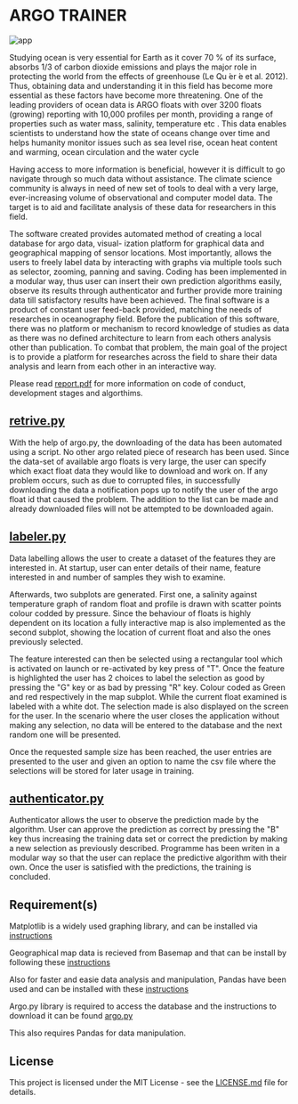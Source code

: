 ARGO TRAINER
============================

![app](https://github.com/vagifaliyev/argo_trainer/blob/master/app.png)


Studying ocean is very essential for Earth as it cover 70 % of its surface, absorbs 1/3 of carbon dioxide emissions and plays the major role in protecting the world from the effects of greenhouse (Le Qu ́er ́e et al. 2012). Thus, obtaining data and understanding it in this field has become more essential as these factors have become more threatening. One of the leading providers of ocean data is ARGO floats with over 3200 floats (growing) reporting with 10,000 profiles per month, providing a range of properties such as water mass, salinity, temperature etc . This data enables scientists to understand how the state of oceans change over time and helps humanity monitor issues such as sea level rise, ocean heat content and warming, ocean circulation and the water cycle 

Having access to more information is beneficial, however it is difficult to go navigate through so much data without assistance. The climate science community is always in need of new set of tools to deal with a very large, ever-increasing volume of observational and computer model data. The target is to aid and facilitate analysis of these data for researchers in this field.

The software created provides automated method of creating a local database for argo data, visual- ization platform for graphical data and geographical mapping of sensor locations. Most importantly, allows the users to freely label data by interacting with graphs via multiple tools such as selector, zooming, panning and saving. Coding has been implemented in a modular way, thus user can insert their own prediction algorithms easily, observe its results through authenticator and further provide more training data till satisfactory results have been achieved. The final software is a product of constant user feed-back provided, matching the needs of researches in oceanography field. Before the publication of this software, there was no platform or mechanism to record knowledge of studies as data as there was no defined architecture to learn from each others analysis other than publication. To combat that problem, the main goal of the project is to provide a platform for researches across the field to share their data analysis and learn from each other in an interactive way.

Please read [report.pdf](https://github.com/vagifaliyev/argo-trainer/blob/master/report.pdf) for more information on code of conduct, development stages and algorthims.

## [retrive.py](https://github.com/vagifaliyev/argo-trainer/blob/master/argo_data/retrive.py)

With the help of argo.py, the downloading of the data has been automated using a script. No other argo related piece of research has been used. Since the data-set of available argo floats is very large, the user can specify which exact float data they would like to download and work on. If any problem occurs, such as due to corrupted files, in successfully downloading the data a notification pops up to notify the user of the argo float id that caused the problem. The addition to the list can be made and already downloaded files will not be attempted to be downloaded again. 

## [labeler.py](https://github.com/vagifaliyev/argo-trainer/blob/master/labeler.py)

Data labelling allows the user to create a dataset of the features they are interested in. At startup, user can enter details of their name, feature interested in and number of samples they wish to examine.

Afterwards, two subplots are generated. First one, a salinity against temperature graph of random float and profile is drawn with scatter points colour codded by pressure. Since the behaviour of floats is highly dependent on its location a fully interactive map is also implemented as the second subplot, showing the location of current float and also the ones previously selected. 

The feature interested can then be selected using a rectangular tool which is activated on launch or re-activated by key press of "T". Once the feature is highlighted the user has 2 choices to label the selection as good by pressing the "G" key or as bad by pressing "R" key. Colour coded as Green and red respectively in the map subplot. While the current float examined is labeled with a white dot. The selection made is also displayed on the screen for the user. In the scenario where the user closes the application without making any selection, no data will be entered to the database and the next random one will be presented. 

Once the requested sample size has been reached, the user entries are presented to the user and given an option to name the csv file where the selections will be stored for later usage in training.

## [authenticator.py](https://github.com/vagifaliyev/argo-trainer/blob/master/authenticator.py)

Authenticator allows the user to observe the prediction made by the algorithm. User can approve the prediction as correct by pressing the "B" key thus increasing the training data set or correct the prediction by making a new selection as previously described. Programme has been writen in a modular way so that the user can replace the predictive algorithm with their own. Once the user is satisfied with the predictions, the training is concluded. 


## Requirement(s)

Matplotlib is a widely used graphing library, and can be installed via [instructions](https://matplotlib.org/3.1.1/users/installing.html)

Geographical map data is recieved from Basemap and that can be install by following these [instructions](https://matplotlib.org/basemap/users/installing.html)

Also for faster and easie data analysis and manipulation, Pandas have been used and can be installed with these [instructions](https://pandas.pydata.org/pandas-docs/stable/getting_started/install.html)

Argo.py library is required to access the database and the instructions to download it can be found [argo.py](https://pypi.org/project/argopy/)

This also requires Pandas for data manipulation.

## License

This project is licensed under the MIT License - see the [LICENSE.md](https://github.com/vagifaliyev/argo_trainer/blob/master/LICENSE) file for details.
